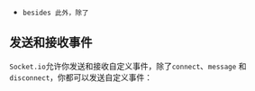 - `besides 此外，除了`

## 发送和接收事件

`Socket.io`允许你发送和接收自定义事件，除了`connect`、`message` 和 `disconnect`，你都可以发送自定义事件：